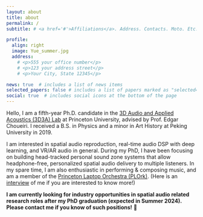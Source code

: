 ```yaml
---
layout: about
title: about
permalink: /
subtitle: # <a href='#'>Affiliations</a>. Address. Contacts. Moto. Etc.

profile:
  align: right
  image: Yue_summer.jpg
  address: 
    # <p>555 your office number</p>
    # <p>123 your address street</p>
    # <p>Your City, State 12345</p>

news: true  # includes a list of news items
selected_papers: false # includes a list of papers marked as "selected={true}"
social: true  # includes social icons at the bottom of the page
---
```


Hello, I am a fifth-year Ph.D. candidate in the [3D Audio and Applied Acoustics (3D3A) Lab](https://www.princeton.edu/3D3A/) at Princeton University, advised by Prof. Edgar Choueiri. I received a B.S. in Physics and a minor in Art History at Peking University in 2019.

I am interested in spatial audio reproduction, real-time audio DSP with deep learning, and VR/AR audio in general. During my PhD, I have been focusing on building head-tracked personal sound zone systems that allow headphone-free, personalized spatial audio delivery to multiple listeners. In my spare time, I am also enthusiastic in performing & composing music, and am a member of the [Princeton Laptop Orchestra (PLOrk)](https://plork.princeton.edu/). (Here is an [interview](https://mae.princeton.edu/about-mae/spotlight/yue-qiao-enhancing-sound-experience) of me if you are interested to know more!)

**I am currently looking for industry opportunities in spatial audio related research roles after my PhD graduation (expected in Summer 2024). Please contact me if you know of such positions!** :slightly_smiling_face:



<!-- Put your address / P.O. box / other info right below your picture. You can also disable any these elements by editing `profile` property of the YAML header of your `_pages/about.md`. Edit `_bibliography/papers.bib` and Jekyll will render your [publications page](/al-folio/publications/) automatically. -->

<!-- Link to your social media connections, too. This theme is set up to use [Font Awesome icons](http://fortawesome.github.io/Font-Awesome/) and [Academicons](https://jpswalsh.github.io/academicons/), like the ones below. Add your Facebook, Twitter, LinkedIn, Google Scholar, or just disable all of them. -->
